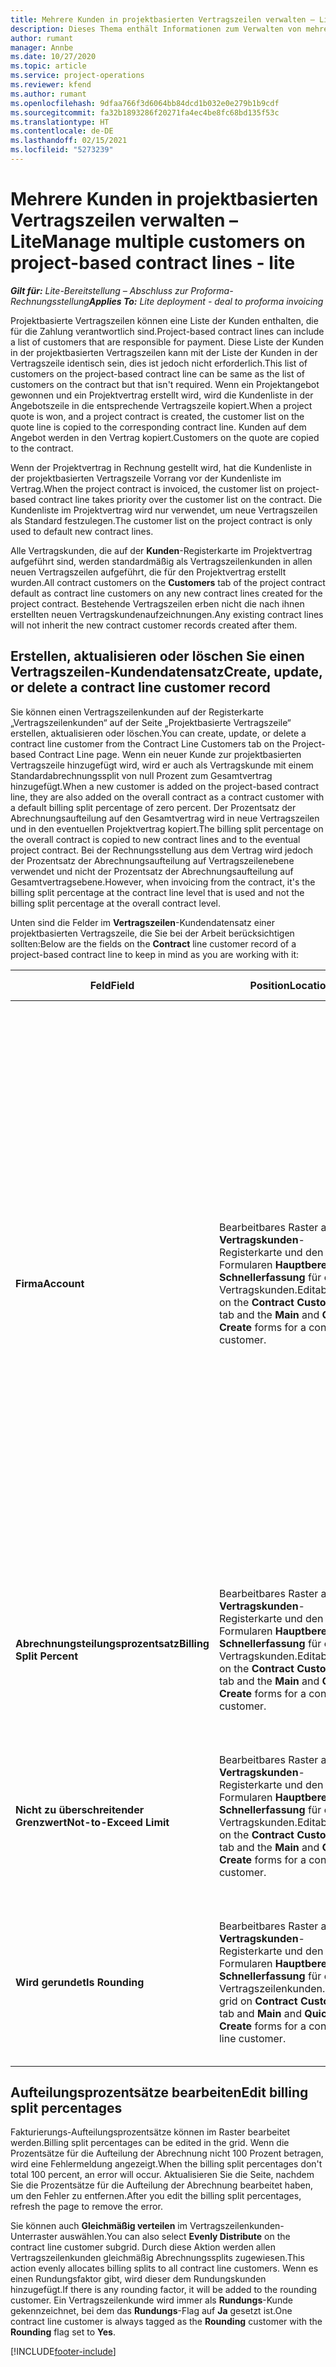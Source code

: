 ```yaml
---
title: Mehrere Kunden in projektbasierten Vertragszeilen verwalten – Lite
description: Dieses Thema enthält Informationen zum Verwalten von mehreren Kunden für projektbasierte Vertragszeilen.
author: rumant
manager: Annbe
ms.date: 10/27/2020
ms.topic: article
ms.service: project-operations
ms.reviewer: kfend
ms.author: rumant
ms.openlocfilehash: 9dfaa766f3d6064bb84dcd1b032e0e279b1b9cdf
ms.sourcegitcommit: fa32b1893286f20271fa4ec4be8fc68bd135f53c
ms.translationtype: HT
ms.contentlocale: de-DE
ms.lasthandoff: 02/15/2021
ms.locfileid: "5273239"
---
```

# <a name="manage-multiple-customers-on-project-based-contract-lines---lite"></a><span data-ttu-id="83107-103">Mehrere Kunden in projektbasierten Vertragszeilen verwalten – Lite</span><span class="sxs-lookup"><span data-stu-id="83107-103">Manage multiple customers on project-based contract lines - lite</span></span>

<span data-ttu-id="83107-104">_**Gilt für:** Lite-Bereitstellung – Abschluss zur Proforma-Rechnungsstellung_</span><span class="sxs-lookup"><span data-stu-id="83107-104">_**Applies To:** Lite deployment - deal to proforma invoicing_</span></span>

<span data-ttu-id="83107-105">Projektbasierte Vertragszeilen können eine Liste der Kunden enthalten, die für die Zahlung verantwortlich sind.</span><span class="sxs-lookup"><span data-stu-id="83107-105">Project-based contract lines can include a list of customers that are responsible for payment.</span></span> <span data-ttu-id="83107-106">Diese Liste der Kunden in der projektbasierten Vertragszeilen kann mit der Liste der Kunden in der Vertragszeile identisch sein, dies ist jedoch nicht erforderlich.</span><span class="sxs-lookup"><span data-stu-id="83107-106">This list of customers on the project-based contract line can be same as the list of customers on the contract but that isn't required.</span></span> <span data-ttu-id="83107-107">Wenn ein Projektangebot gewonnen und ein Projektvertrag erstellt wird, wird die Kundenliste in der Angebotszeile in die entsprechende Vertragszeile kopiert.</span><span class="sxs-lookup"><span data-stu-id="83107-107">When a project quote is won, and a project contract is created, the customer list on the quote line is copied to the corresponding contract line.</span></span> <span data-ttu-id="83107-108">Kunden auf dem Angebot werden in den Vertrag kopiert.</span><span class="sxs-lookup"><span data-stu-id="83107-108">Customers on the quote are copied to the contract.</span></span>

<span data-ttu-id="83107-109">Wenn der Projektvertrag in Rechnung gestellt wird, hat die Kundenliste in der projektbasierten Vertragszeile Vorrang vor der Kundenliste im Vertrag.</span><span class="sxs-lookup"><span data-stu-id="83107-109">When the project contract is invoiced, the customer list on project-based contract line takes priority over the customer list on the contract.</span></span> <span data-ttu-id="83107-110">Die Kundenliste im Projektvertrag wird nur verwendet, um neue Vertragszeilen als Standard festzulegen.</span><span class="sxs-lookup"><span data-stu-id="83107-110">The customer list on the project contract is only used to default new contract lines.</span></span>

<span data-ttu-id="83107-111">Alle Vertragskunden, die auf der **Kunden**-Registerkarte im Projektvertrag aufgeführt sind, werden standardmäßig als Vertragszeilenkunden in allen neuen Vertragszeilen aufgeführt, die für den Projektvertrag erstellt wurden.</span><span class="sxs-lookup"><span data-stu-id="83107-111">All contract customers on the **Customers** tab of the project contract default as contract line customers on any new contract lines created for the project contract.</span></span> <span data-ttu-id="83107-112">Bestehende Vertragszeilen erben nicht die nach ihnen erstellten neuen Vertragskundenaufzeichnungen.</span><span class="sxs-lookup"><span data-stu-id="83107-112">Any existing contract lines will not inherit the new contract customer records created after them.</span></span>

## <a name="create-update-or-delete-a-contract-line-customer-record"></a><span data-ttu-id="83107-113">Erstellen, aktualisieren oder löschen Sie einen Vertragszeilen-Kundendatensatz</span><span class="sxs-lookup"><span data-stu-id="83107-113">Create, update, or delete a contract line customer record</span></span>

<span data-ttu-id="83107-114">Sie können einen Vertragszeilenkunden auf der Registerkarte „Vertragszeilenkunden“ auf der Seite „Projektbasierte Vertragszeile“ erstellen, aktualisieren oder löschen.</span><span class="sxs-lookup"><span data-stu-id="83107-114">You can create, update, or delete a contract line customer from the Contract Line Customers tab on the Project-based Contract Line page.</span></span> <span data-ttu-id="83107-115">Wenn ein neuer Kunde zur projektbasierten Vertragszeile hinzugefügt wird, wird er auch als Vertragskunde mit einem Standardabrechnungssplit von null Prozent zum Gesamtvertrag hinzugefügt.</span><span class="sxs-lookup"><span data-stu-id="83107-115">When a new customer is added on the project-based contract line, they are also added on the overall contract as a contract customer with a default billing split percentage of zero percent.</span></span> <span data-ttu-id="83107-116">Der Prozentsatz der Abrechnungsaufteilung auf den Gesamtvertrag wird in neue Vertragszeilen und in den eventuellen Projektvertrag kopiert.</span><span class="sxs-lookup"><span data-stu-id="83107-116">The billing split percentage on the overall contract is copied to new contract lines and to the eventual project contract.</span></span> <span data-ttu-id="83107-117">Bei der Rechnungsstellung aus dem Vertrag wird jedoch der Prozentsatz der Abrechnungsaufteilung auf Vertragszeilenebene verwendet und nicht der Prozentsatz der Abrechnungsaufteilung auf Gesamtvertragsebene.</span><span class="sxs-lookup"><span data-stu-id="83107-117">However, when invoicing from the contract, it's the billing split percentage at the contract line level that is used and not the billing split percentage at the overall contract level.</span></span>

<span data-ttu-id="83107-118">Unten sind die Felder im **Vertragszeilen**-Kundendatensatz einer projektbasierten Vertragszeile, die Sie bei der Arbeit berücksichtigen sollten:</span><span class="sxs-lookup"><span data-stu-id="83107-118">Below are the fields on the **Contract** line customer record of a project-based contract line to keep in mind as you are working with it:</span></span>

| <span data-ttu-id="83107-119">Feld</span><span class="sxs-lookup"><span data-stu-id="83107-119">Field</span></span> | <span data-ttu-id="83107-120">Position</span><span class="sxs-lookup"><span data-stu-id="83107-120">Location</span></span> | <span data-ttu-id="83107-121">Beschreibung des Dataflows</span><span class="sxs-lookup"><span data-stu-id="83107-121">Description</span></span> | <span data-ttu-id="83107-122">Nachgelagerte Auswirkungen</span><span class="sxs-lookup"><span data-stu-id="83107-122">Downstream impact</span></span> |
| --- | --- | --- | --- |
| <span data-ttu-id="83107-123">**Firma**</span><span class="sxs-lookup"><span data-stu-id="83107-123">**Account**</span></span> | <span data-ttu-id="83107-124">Bearbeitbares Raster auf der **Vertragskunden**-Registerkarte und den Formularen **Hauptbereich** und **Schnellerfassung** für einen Vertragskunden.</span><span class="sxs-lookup"><span data-stu-id="83107-124">Editable grid on the **Contract Customers** tab and the **Main** and **Quick Create** forms for a contract customer.</span></span> | <span data-ttu-id="83107-125">Alle aktiven Firmen.</span><span class="sxs-lookup"><span data-stu-id="83107-125">All active accounts.</span></span> <span data-ttu-id="83107-126">Dieses Feld wird gesperrt, nachdem der Datensatz erstellt wurde.</span><span class="sxs-lookup"><span data-stu-id="83107-126">This field is locked after the record is created.</span></span> <span data-ttu-id="83107-127">Um das Feld zu aktualisieren, löschen Sie den Datensatz und erstellen Sie einen neuen.</span><span class="sxs-lookup"><span data-stu-id="83107-127">To update the field, delete the record, and create a new record.</span></span> <span data-ttu-id="83107-128">Wenn Sie Aktualisierungen aufgezeichnet haben, können Sie die Aufzeichnung nicht löschen.</span><span class="sxs-lookup"><span data-stu-id="83107-128">If you have recorded any actuals, you can't delete the record.</span></span> <span data-ttu-id="83107-129">Sie können jedoch den Prozentsatz der Abrechnungsaufteilung für dieses Konto als null markieren.</span><span class="sxs-lookup"><span data-stu-id="83107-129">However, you can mark the billing split percentage as zero for that account.</span></span> <span data-ttu-id="83107-130">Wenn der Datensatz als null markiert ist, sind alle zukünftigen Kosten- und Ertragsdaten, die diesem Kunden zugeordnet oder aufgeteilt werden, betroffen.</span><span class="sxs-lookup"><span data-stu-id="83107-130">When the record is marked as zero, any future cost and revenue actuals that are attributed or split to this customer are impacted.</span></span> | <span data-ttu-id="83107-131">Wenn Sie ein Konto aus der Hauptliste der Konten auswählen, um sie hinzuzufügen und zu speichern, wird der Vertragszeilenkunde auch als Vertragskunde hinzugefügt.</span><span class="sxs-lookup"><span data-stu-id="83107-131">When you pick an account from the master list of accounts to add and save them, the contract line customer is also added as a contract customer.</span></span> <span data-ttu-id="83107-132">Vertragszeilenkunden werden verwendet, wenn Rechnungen erstellt werden.</span><span class="sxs-lookup"><span data-stu-id="83107-132">Contract line customers are used when invoices are generated.</span></span> |
| <span data-ttu-id="83107-133">**Abrechnungsteilungsprozentsatz**</span><span class="sxs-lookup"><span data-stu-id="83107-133">**Billing Split Percent**</span></span> | <span data-ttu-id="83107-134">Bearbeitbares Raster auf der **Vertragskunden**-Registerkarte und den Formularen **Hauptbereich** und **Schnellerfassung** für einen Vertragskunden.</span><span class="sxs-lookup"><span data-stu-id="83107-134">Editable grid on the **Contract Customers** tab and the **Main** and **Quick Create** forms for a contract customer.</span></span> | <span data-ttu-id="83107-135">Dieses Feld stellt den Prozentsatz jeder nicht in Rechnung gestellten Verkaufstransaktion dar, der diesem Vertragszeilenkunden zugeordnet wird.</span><span class="sxs-lookup"><span data-stu-id="83107-135">This field represents the percentage of each unbilled sales transaction that will be attributed to this contract line customer.</span></span> | <span data-ttu-id="83107-136">Vertragszeilenkunden und Abrechnungsaufteilungsprozentsätze werden verwendet, wenn nach der Genehmigung Istwerte erstellt werden und wenn die Rechnung erstellt wird.</span><span class="sxs-lookup"><span data-stu-id="83107-136">Contract line customers and billing split percentages are used when actuals are created after approval and when the invoice is generated.</span></span> |
| <span data-ttu-id="83107-137">**Nicht zu überschreitender Grenzwert**</span><span class="sxs-lookup"><span data-stu-id="83107-137">**Not-to-Exceed Limit**</span></span> | <span data-ttu-id="83107-138">Bearbeitbares Raster auf der **Vertragskunden**-Registerkarte und den Formularen **Hauptbereich** und **Schnellerfassung** für einen Vertragskunden.</span><span class="sxs-lookup"><span data-stu-id="83107-138">Editable grid on the **Contract Customers** tab and the **Main** and **Quick Create** forms for a contract customer.</span></span> | <span data-ttu-id="83107-139">Gibt an, ob es ein ausgehandeltes Limit oder eine Obergrenze für den Gesamtbetrag gibt, der dem Kunden für diese Vertragszeile in Rechnung gestellt wird.</span><span class="sxs-lookup"><span data-stu-id="83107-139">Indicates if there is a negotiated limit or cap to the overall amount that will be invoiced to this customer for the contract line.</span></span> | <span data-ttu-id="83107-140">Das nicht zu überschreitende Limit für den Kunden der Vertragszeile wird verwendet, wenn Istwerte erstellt und die Rechnungen erstellt werden.</span><span class="sxs-lookup"><span data-stu-id="83107-140">The not-to-exceed limit for the contract line customer is used when actuals are created and the invoices are generated.</span></span> |
| <span data-ttu-id="83107-141">**Wird gerundet**</span><span class="sxs-lookup"><span data-stu-id="83107-141">**Is Rounding**</span></span> | <span data-ttu-id="83107-142">Bearbeitbares Raster auf der **Vertragskunden**-Registerkarte und den Formularen **Hauptbereich** und **Schnellerfassung** für einen Vertragszeilenkunden.</span><span class="sxs-lookup"><span data-stu-id="83107-142">Editable grid on **Contract Customers** tab and **Main** and **Quick Create** forms for a contract line customer.</span></span> | <span data-ttu-id="83107-143">Dieses Feld gibt an, ob dieser Kunde ein Standardrundungskunde für diese projektbasierte Vertragszeile ist.</span><span class="sxs-lookup"><span data-stu-id="83107-143">This field indicates if this customer is a default rounding customer for this project-based contract line.</span></span> | <span data-ttu-id="83107-144">Wenn Sie einen Istwert gemäß dem Prozentsatz der Abrechnungsaufteilung generieren, kann es zu Rundungsunterschieden kommen.</span><span class="sxs-lookup"><span data-stu-id="83107-144">When you generate an actual according to the billing split percentage, there may be some rounding differences.</span></span> <span data-ttu-id="83107-145">Diesem Kunden werden in diesem Fall die Rundungsunterschiede zugeordnet.</span><span class="sxs-lookup"><span data-stu-id="83107-145">This customer is attributed the rounding differences in this case.</span></span> |

## <a name="edit-billing-split-percentages"></a><span data-ttu-id="83107-146">Aufteilungsprozentsätze bearbeiten</span><span class="sxs-lookup"><span data-stu-id="83107-146">Edit billing split percentages</span></span>

<span data-ttu-id="83107-147">Fakturierungs-Aufteilungsprozentsätze können im Raster bearbeitet werden.</span><span class="sxs-lookup"><span data-stu-id="83107-147">Billing split percentages can be edited in the grid.</span></span> <span data-ttu-id="83107-148">Wenn die Prozentsätze für die Aufteilung der Abrechnung nicht 100 Prozent betragen, wird eine Fehlermeldung angezeigt.</span><span class="sxs-lookup"><span data-stu-id="83107-148">When the billing split percentages don't total 100 percent, an error will occur.</span></span> <span data-ttu-id="83107-149">Aktualisieren Sie die Seite, nachdem Sie die Prozentsätze für die Aufteilung der Abrechnung bearbeitet haben, um den Fehler zu entfernen.</span><span class="sxs-lookup"><span data-stu-id="83107-149">After you edit the billing split percentages, refresh the page to remove the error.</span></span>

<span data-ttu-id="83107-150">Sie können auch **Gleichmäßig verteilen** im Vertragszeilenkunden-Unterraster auswählen.</span><span class="sxs-lookup"><span data-stu-id="83107-150">You can also select **Evenly Distribute** on the contract line customer subgrid.</span></span> <span data-ttu-id="83107-151">Durch diese Aktion werden allen Vertragszeilenkunden gleichmäßig Abrechnungssplits zugewiesen.</span><span class="sxs-lookup"><span data-stu-id="83107-151">This action evenly allocates billing splits to all contract line customers.</span></span> <span data-ttu-id="83107-152">Wenn es einen Rundungsfaktor gibt, wird dieser dem Rundungskunden hinzugefügt.</span><span class="sxs-lookup"><span data-stu-id="83107-152">If there is any rounding factor, it will be added to the rounding customer.</span></span> <span data-ttu-id="83107-153">Ein Vertragszeilenkunde wird immer als **Rundungs**-Kunde gekennzeichnet, bei dem das **Rundungs**-Flag auf **Ja** gesetzt ist.</span><span class="sxs-lookup"><span data-stu-id="83107-153">One contract line customer is always tagged as the **Rounding** customer with the **Rounding** flag set to **Yes**.</span></span>


[!INCLUDE[footer-include](../../includes/footer-banner.md)]